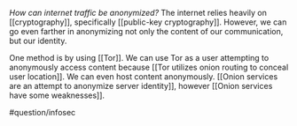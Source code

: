 *How can internet traffic be anonymized?* The internet relies heavily on [[cryptography]], specifically [[public-key cryptography]]. However, we can go even farther in anonymizing not only the content of our communication, but our identity. 

One method is by using [[Tor]]. We can use Tor as a user attempting to anonymously access content because [[Tor utilizes onion routing to conceal user location]]. We can even host content anonymously. [[Onion services are an attempt to anonymize server identity]], however [[Onion services have some weaknesses]]. 

#question/infosec